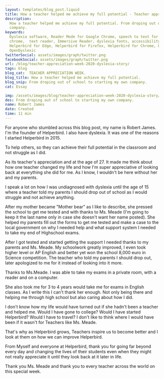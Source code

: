 ```yaml
---
layout: templates/blog_post.liquid
title: How a teacher helped me achieve my full potential - Teacher appreciation week. | Helperbird
description:
  How a teacher helped me achieve my full potential. From droping out of school to starting my own
  company.
keywords:
  Dyslexia software, Reader Mode for Google Chrome, speech to text for chrome, Text to speech for
  chrome,  text reader, Immersive Reader, dyslexia fonts, accessibility software, dyslexia software,
  Helperbird for Edge, Helperbird for Firefox, Helperbird for Chrome, Opendyslexic for Chrome,
  OpenDyslexic
twitterSocial: assets/images/graph/twitter.png
facebookSocial: assets/images/graph/twitter.png
url: /blog/teacher-appreciation-week-2020-dyslexia-story/
tags: blog
blog_cat:  TEACHER APPRECIATION WEEK.
blog_title: How a teacher helped me achieve my full potential.
blog_snip: From droping out of school to starting my own company.
cat: Essay

img: /assets/images/blog/teacher-appreciation-week-2020-dyslexia-story/teacher-appreciation-week-2020-dyslexia-story.png
des: From droping out of school to starting my own company.
name: Robert James
date: Created
time: 11 min
---
```


  

For anyone who stumbled across this blog post, my name is Robert James. I'm the founder of Helperbird. I also have dyslexia. It was one of the reasons I started Helperbird in 2015. 

To help others, so they can achieve their full potential in the classroom and not struggle as I did.

  

As its teacher's appreciation and at the age of 27. It made me think about how one teacher changed my life and how I'm super appreciative of looking back at everything she did for me. As I know, I wouldn't be here without her and my parents.

  

I speak a lot on how I was undiagnosed with dyslexia until the age of 15 where a teacher told my parents I should drop out of school as I would struggle and not achieve anything.

  

After my mother became "Mother bear" as I like to describe, she pressed the school to get me tested and with thanks to Ms. Meade (I'm going to keep it the last name only in case she doesn't want her name posted). She helped my parents fill out the forms to get me tested and make a case to the local government on why I needed help and what support system I needed to take my end of Highschool exams.

  

After I got tested and started getting the support I needed thanks to my parents and Ms. Meade. My schoolwork greatly improved, I even took higher level or AP English and better yet won the school 8,000 euro in Science competition. The teacher who told my parents I should drop out, later apologized to me for it instead of looking into it more.

  

Thanks to Ms.Meade. I was able to take my exams in a private room, with a reader and on a computer.

She also took me for 3 to 4 years would take me for exams in English classes. As I write this I can't thank her enough. Not only being there and helping me through high school but also caring about how I did.

  

I don't know how my life would have turned out if she hadn't been a teacher and helped me. Would I have gone to college? Would I have started Helperbird? Would I have to travel? I don't like to think where I would have been if it wasn't for Teachers like Ms. Meade.

  

That's why as Helperbird grows, Teachers inspire us to become better and I look at them on how we can improve Helperbird.

  

From Myself and everyone at Helperbird, thank you for going far beyond every day and changing the lives of their students even when they might not really appreciate it until they look back at it later in life.

  

Thank you Ms. Meade and thank you to every teacher across the world on this special week.